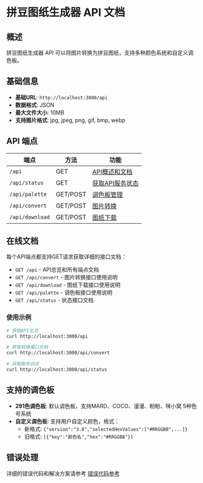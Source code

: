 # 拼豆图纸生成器 API 文档

## 概述

拼豆图纸生成器 API 可以将图片转换为拼豆图纸，支持多种颜色系统和自定义调色板。

## 基础信息

- **基础URL**: `http://localhost:3000/api`
- **数据格式**: JSON
- **最大文件大小**: 10MB
- **支持图片格式**: jpg, jpeg, png, gif, bmp, webp

## API 端点

| 端点 | 方法 | 功能 |
|------|------|------|
| `/api` | GET | [API概述和文档](api/root.md) |
| `/api/status` | GET | [获取API服务状态](api/status.md) |
| `/api/palette` | GET/POST | [调色板管理](api/palette.md) |
| `/api/convert` | GET/POST | [图片转换](api/convert.md) |
| `/api/download` | GET/POST | [图纸下载](api/download.md) |

## 在线文档

每个API端点都支持GET请求获取详细的接口文档：

- `GET /api` - API总览和所有端点文档
- `GET /api/convert` - 图片转换接口使用说明
- `GET /api/download` - 图纸下载接口使用说明
- `GET /api/palette` - 调色板接口使用说明
- `GET /api/status` - 状态接口文档

### 使用示例

```bash
# 获取API总览
curl http://localhost:3000/api

# 获取转换接口文档
curl http://localhost:3000/api/convert

# 获取服务状态
curl http://localhost:3000/api/status
```

## 支持的调色板

- **291色调色板**: 默认调色板，支持MARD、COCO、漫漫、盼盼、咪小窝 5种色号系统
- **自定义调色板**: 支持用户自定义颜色，格式：
  - 新格式: `{"version":"3.0","selectedHexValues":["#RRGGBB",...]}`
  - 旧格式: `[{"key":"颜色名","hex":"#RRGGBB"}]`

## 错误处理

详细的错误代码和解决方案请参考 [错误代码参考](error-codes.md)
